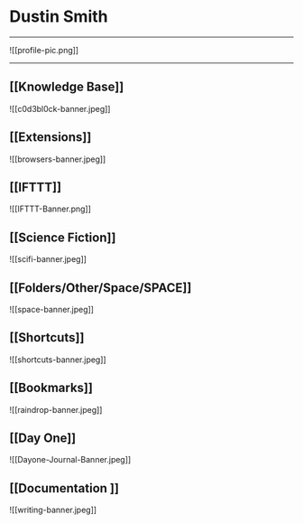 # Dustin Smith

---

![[profile-pic.png]]

---

## [[Knowledge Base]]


![[c0d3bl0ck-banner.jpeg]]

## [[Extensions]]

![[browsers-banner.jpeg]]

## [[IFTTT]]

![[IFTTT-Banner.png]]

## [[Science Fiction]]

![[scifi-banner.jpeg]]

## [[Folders/Other/Space/SPACE]]

![[space-banner.jpeg]]

## [[Shortcuts]]

![[shortcuts-banner.jpeg]]

## [[Bookmarks]]

![[raindrop-banner.jpeg]]

## [[Day One]]

![[Dayone-Journal-Banner.jpeg]]

## [[Documentation ]]

![[writing-banner.jpeg]]